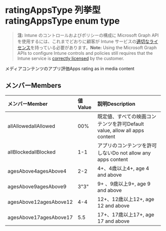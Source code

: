 # <a name="ratingappstype-enum-type"></a><span data-ttu-id="a99b4-101">ratingAppsType 列挙型</span><span class="sxs-lookup"><span data-stu-id="a99b4-101">ratingAppsType enum type</span></span>

> <span data-ttu-id="a99b4-102">**注:** Intune のコントロールおよびポリシーの構成に Microsoft Graph API を使用するには、これまでどおりに顧客が Intune サービスの[適切なライセンス](https://go.microsoft.com/fwlink/?linkid=839381)を持っている必要があります。</span><span class="sxs-lookup"><span data-stu-id="a99b4-102">**Note:** Using the Microsoft Graph APIs to configure Intune controls and policies still requires that the Intune service is [correctly licensed](https://go.microsoft.com/fwlink/?linkid=839381) by the customer.</span></span>

<span data-ttu-id="a99b4-103">メディアコンテンツのアプリ評価</span><span class="sxs-lookup"><span data-stu-id="a99b4-103">Apps rating as in media content</span></span>
## <a name="members"></a><span data-ttu-id="a99b4-104">メンバー</span><span class="sxs-lookup"><span data-stu-id="a99b4-104">Members</span></span>
|<span data-ttu-id="a99b4-105">メンバー</span><span class="sxs-lookup"><span data-stu-id="a99b4-105">Member</span></span>|<span data-ttu-id="a99b4-106">値</span><span class="sxs-lookup"><span data-stu-id="a99b4-106">Value</span></span>|<span data-ttu-id="a99b4-107">説明</span><span class="sxs-lookup"><span data-stu-id="a99b4-107">Description</span></span>|
|:---|:---|:---|
|<span data-ttu-id="a99b4-108">allAllowed</span><span class="sxs-lookup"><span data-stu-id="a99b4-108">allAllowed</span></span>|<span data-ttu-id="a99b4-109">0</span><span class="sxs-lookup"><span data-stu-id="a99b4-109">0%</span></span>|<span data-ttu-id="a99b4-110">既定値、すべての映画コンテンツを許可</span><span class="sxs-lookup"><span data-stu-id="a99b4-110">Default value, allow all apps content</span></span>|
|<span data-ttu-id="a99b4-111">allBlocked</span><span class="sxs-lookup"><span data-stu-id="a99b4-111">allBlocked</span></span>|<span data-ttu-id="a99b4-112">1</span><span class="sxs-lookup"><span data-stu-id="a99b4-112">-1</span></span>|<span data-ttu-id="a99b4-113">アプリのコンテンツを許可しない</span><span class="sxs-lookup"><span data-stu-id="a99b4-113">Do not allow any apps content</span></span>|
|<span data-ttu-id="a99b4-114">agesAbove4</span><span class="sxs-lookup"><span data-stu-id="a99b4-114">agesAbove4</span></span>|<span data-ttu-id="a99b4-115">2</span><span class="sxs-lookup"><span data-stu-id="a99b4-115">-2</span></span>|<span data-ttu-id="a99b4-116">4+、4歳以上</span><span class="sxs-lookup"><span data-stu-id="a99b4-116">4+, age 4 and above</span></span>|
|<span data-ttu-id="a99b4-117">agesAbove9</span><span class="sxs-lookup"><span data-stu-id="a99b4-117">agesAbove9</span></span>|<span data-ttu-id="a99b4-118">3</span><span class="sxs-lookup"><span data-stu-id="a99b4-118">"3"</span></span>|<span data-ttu-id="a99b4-119">9+ 、9歳以上</span><span class="sxs-lookup"><span data-stu-id="a99b4-119">9+, age 9 and above</span></span>|
|<span data-ttu-id="a99b4-120">agesAbove12</span><span class="sxs-lookup"><span data-stu-id="a99b4-120">agesAbove12</span></span>|<span data-ttu-id="a99b4-121">4</span><span class="sxs-lookup"><span data-stu-id="a99b4-121">-4</span></span>|<span data-ttu-id="a99b4-122">12+、12歳以上</span><span class="sxs-lookup"><span data-stu-id="a99b4-122">12+, age 12 and above</span></span> |
|<span data-ttu-id="a99b4-123">agesAbove17</span><span class="sxs-lookup"><span data-stu-id="a99b4-123">agesAbove17</span></span>|<span data-ttu-id="a99b4-124">5</span><span class="sxs-lookup"><span data-stu-id="a99b4-124">.5</span></span>|<span data-ttu-id="a99b4-125">17+、17歳以上</span><span class="sxs-lookup"><span data-stu-id="a99b4-125">17+, age 17 and above</span></span>|



